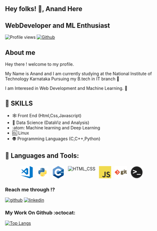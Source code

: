 
## Hey folks! 👋, Anand Here


## WebDeveloper and ML Enthusiast
<!-- <img src="https://github.com/anand-kumar007/anand-kumar007/blob/master/profile.jpg" alt="moto" width="800" height="400" /> -->

![Profile views](https://gpvc.arturio.dev/anand-kumar007) 
[![Github](https://img.shields.io/github/followers/anand-kumar007?label=Follow&style=social)](https://github.com/anand-kumar007)

## About me
Hey there ! welcome to my profile. 

My Name is Anand and I am currently studying at the National Institute of Technology Karnataka
Pursuing my B.tech in IT branch :round_pushpin:

I am Interesed in Web Development and Machine Learning. :gem:


## :aerial_tramway: SKILLS
* 🕸️ Front End (Html,Css,Javascript)
* 🐼 Data Science (DataViz and Analysis)
* :atom: Machine learning and Deep Learning
* 🆑 Linux
* 👽 Programming Languages (C,C++,Python)


## :dart: Languages and Tools:
<p align="center">
 
 <img src="https://raw.githubusercontent.com/github/explore/80688e429a7d4ef2fca1e82350fe8e3517d3494d/topics/visual-studio-code/visual-studio-code.png" alt="VS Code" height="40" style="vertical-align:top; margin:4px">
 
 <img src="https://raw.githubusercontent.com/github/explore/80688e429a7d4ef2fca1e82350fe8e3517d3494d/topics/python/python.png" alt="Python" height="40" style="vertical-align:top; margin:4px">
 
<img src="https://raw.githubusercontent.com/github/explore/80688e429a7d4ef2fca1e82350fe8e3517d3494d/topics/cpp/cpp.png" alt="C++" height="40" style="vertical-align:top; margin:4px">
 
<img src="https://upload.wikimedia.org/wikipedia/commons/thumb/1/10/CSS3_and_HTML5_logos_and_wordmarks.svg/791px-CSS3_and_HTML5_logos_and_wordmarks.svg.png" alt="HTML_CSS" height="40" style="vertical-align:top; margin:4px">
 
<img src="https://raw.githubusercontent.com/github/explore/80688e429a7d4ef2fca1e82350fe8e3517d3494d/topics/javascript/javascript.png" alt="Javascript" height="40" style="vertical-align:top; margin:4px">
 
<img src="https://raw.githubusercontent.com/github/explore/80688e429a7d4ef2fca1e82350fe8e3517d3494d/topics/git/git.png" alt="Git" height="40" style="vertical-align:top; margin:4px">
 
<img src="https://raw.githubusercontent.com/github/explore/80688e429a7d4ef2fca1e82350fe8e3517d3494d/topics/terminal/terminal.png" alt="Linux" height="40" style="vertical-align:top; margin:4px">
 
</p>

### Reach me through ⁉️
[<img src='https://cdn.jsdelivr.net/npm/simple-icons@3.0.1/icons/github.svg' alt='github' height='40'>](https://github.com/anand-kumar007)  [<img src='https://cdn.jsdelivr.net/npm/simple-icons@3.0.1/icons/linkedin.svg' alt='linkedin' height='40'>](https://www.linkedin.com/in/anand-kumar-620aa41b0)  
  
<!--  ### My Stats :crystal_ball:
 ![Anand's GitHub stats](https://github-readme-stats.vercel.app/api?username=anand-kumar007&theme=cobalt&show_icons=true) -->
 
 ### My Work On Github :octocat:
[![Top Langs](https://github-readme-stats.vercel.app/api/top-langs/?username=anand-kumar007)](https://github.com/anuraghazra/github-readme-stats)




<!-- 
<code><img height="20" src="https://cdn.iconscout.com/icon/free/png-512/django-12-1175186.png"></code>
<code><img height="20" src="https://raw.githubusercontent.com/github/explore/80688e429a7d4ef2fca1e82350fe8e3517d3494d/topics/nodejs/nodejs.png"></code>
<code><img height="20" src="https://cdn.iconscout.com/icon/free/png-512/aws-1869025-1583149.png"></code>
<code><img height="20" src="https://raw.githubusercontent.com/github/explore/80688e429a7d4ef2fca1e82350fe8e3517d3494d/topics/firebase/firebase.png"></code> -->
